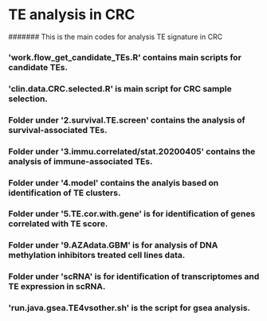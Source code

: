 # TE analysis in CRC
####### This is the main codes for analysis TE signature in CRC
### 'work.flow_get_candidate_TEs.R' contains main scripts for candidate TEs.
### 'clin.data.CRC.selected.R' is main script for CRC sample selection.
### Folder under '2.survival.TE.screen' contains the analysis of survival-associated TEs.
### Folder under '3.immu.correlated/stat.20200405' contains the analysis of immune-associated TEs.
### Folder under '4.model' contains the analyis based on identification of TE clusters.
### Folder under '5.TE.cor.with.gene' is for identification of genes correlated with TE score.
### Folder under '9.AZAdata.GBM' is for analysis of DNA methylation inhibitors treated cell lines data.
### Folder under 'scRNA' is for identification of transcriptomes and TE expression in scRNA.
### 'run.java.gsea.TE4vsother.sh' is the script for gsea analysis.
